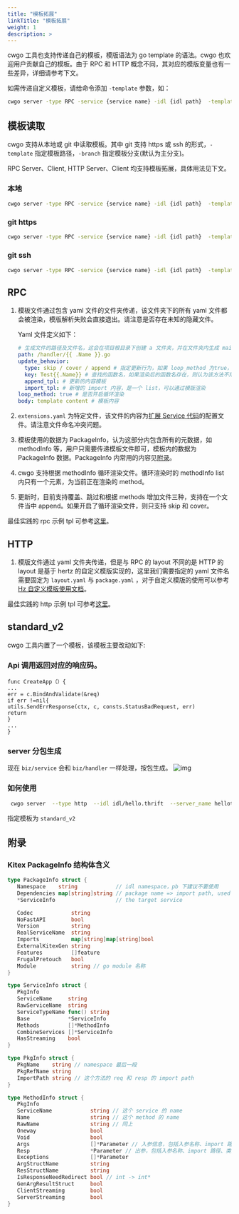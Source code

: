```yaml
---
title: "模板拓展"
linkTitle: "模板拓展"
weight: 1
description: >
---
```

cwgo 工具也支持传递自己的模板，模版语法为 go template 的语法。cwgo 也欢迎用户贡献自己的模板。由于 RPC 和 HTTP 概念不同，其对应的模版变量也有一些差异，详细请参考下文。

如需传递自定义模板，请给命令添加 `-template` 参数，如：

```sh
cwgo server -type RPC -service {service name} -idl {idl path}  -template {tpl path}
```

## 模板读取

cwgo 支持从本地或 git 中读取模板。其中 git 支持 https 或 ssh 的形式，`-template` 指定模板路径，`-branch` 指定模板分支(默认为主分支)。

RPC Server、Client, HTTP Server、Client 均支持模板拓展，具体用法见下文。

### 本地

```sh
cwgo server -type RPC -service {service name} -idl {idl path}  -template {local tpl path}
```

### git https

```sh
cwgo server -type RPC -service {service name} -idl {idl path}  -template https://github.com/***/cwgo_template.git -branch {branch path}
```

### git ssh

```sh
cwgo server -type RPC -service {service name} -idl {idl path}  -template git@github.com:***/cwgo_template.git -branch {branch path}
```

## RPC

1. 模板文件通过包含 yaml 文件的文件夹传递，该文件夹下的所有 yaml 文件都会被渲染，模版解析失败会直接退出。请注意是否存在未知的隐藏文件。

   Yaml 文件定义如下：

   ```yaml
   # 生成文件的路径及文件名，这会在项目根目录下创建 a 文件夹，并在文件夹内生成 main.go 文件，支持模版渲染语法
   path: /handler/{{ .Name }}.go
   update_behavior:
     type: skip / cover / append # 指定更新行为，如果 loop_method 为true，则不支持 append。默认是 skip
     key: Test{{.Name}} # 查找的函数名，如果渲染后的函数名存在，则认为该方法不用追加
     append_tpl: # 更新的内容模板
     import_tpl: # 新增的 import 内容，是一个 list，可以通过模版渲染
   loop_method: true # 是否开启循环渲染
   body: template content # 模板内容
   ```

2. `extensions.yaml` 为特定文件，该文件的内容为[扩展 Service 代码](/zh/docs/kitex/tutorials/code-gen/template_extension/)的配置文件。请注意文件命名冲突问题。

3. 模板使用的数据为 PackageInfo，认为这部分内包含所有的元数据，如 methodInfo 等，用户只需要传递模板文件即可，模板内的数据为 PackageInfo 数据。PackageInfo 内常用的内容见[附录](#附录)。

4. cwgo 支持根据 methodInfo 循环渲染文件。循环渲染时的 methodInfo list 内只有一个元素，为当前正在渲染的 method。

5. 更新时，目前支持覆盖、跳过和根据 methods 增加文件三种，支持在一个文件当中 append。如果开启了循环渲染文件，则只支持 skip 和 cover。

最佳实践的 rpc 示例 tpl 可参考[这里](https://github.com/cloudwego/cwgo/tree/main/tpl/kitex/server/standard)。

## HTTP

1. 模版文件通过 yaml 文件夹传递，但是与 RPC 的 layout 不同的是 HTTP 的 layout 是基于 hertz 的自定义模版实现的，这里我们需要指定的 yaml 文件名需要固定为 `layout.yaml` 与 `package.yaml` ，对于自定义模版的使用可以参考 [Hz 自定义模版使用文档](/zh/docs/hertz/tutorials/toolkit/more-feature/template/)。

最佳实践的 http 示例 tpl 可参考[这里](https://github.com/cloudwego/cwgo/tree/main/tpl/hertz/standard)。

## standard_v2
cwgo 工具内置了一个模板，该模板主要改动如下:

### Api 调用返回对应的响应码。

```
func CreateApp（）{
...
err = c.BindAndValidate(&req)
if err !=nil{
utils.SendErrResponse(ctx, c, consts.StatusBadRequest, err)
return
}
...
}
```

### server 分包生成
现在 `biz/service` 会和 `biz/handler` 一样处理，按包生成。
![img](/img/docs/cwgo_templete-extension_standard-v2.png)

### 如何使用
```sh
 cwgo server  --type http  --idl idl/hello.thrift  --server_name hellotest --module cwgo_test  --template standard_v2
```
指定模板为 `standard_v2`

## 附录

### Kitex PackageInfo 结构体含义

```go
type PackageInfo struct {
   Namespace    string            // idl namespace，pb 下建议不要使用
   Dependencies map[string]string // package name => import path, used for searching imports
   *ServiceInfo                   // the target service

   Codec            string
   NoFastAPI        bool
   Version          string
   RealServiceName  string
   Imports          map[string]map[string]bool
   ExternalKitexGen string
   Features         []feature
   FrugalPretouch   bool
   Module           string // go module 名称
}

type ServiceInfo struct {
   PkgInfo
   ServiceName     string
   RawServiceName  string
   ServiceTypeName func() string
   Base            *ServiceInfo
   Methods         []*MethodInfo
   CombineServices []*ServiceInfo
   HasStreaming    bool
}

type PkgInfo struct {
   PkgName    string // namespace 最后一段
   PkgRefName string
   ImportPath string // 这个方法的 req 和 resp 的 import path
}

type MethodInfo struct {
   PkgInfo
   ServiceName            string // 这个 service 的 name
   Name                   string // 这个 method 的 name
   RawName                string // 同上
   Oneway                 bool
   Void                   bool
   Args                   []*Parameter // 入参信息，包括入参名称、import 路径、类型
   Resp                   *Parameter // 出参，包括入参名称、import 路径、类型
   Exceptions             []*Parameter
   ArgStructName          string
   ResStructName          string
   IsResponseNeedRedirect bool // int -> int*
   GenArgResultStruct     bool
   ClientStreaming        bool
   ServerStreaming        bool
}
```
